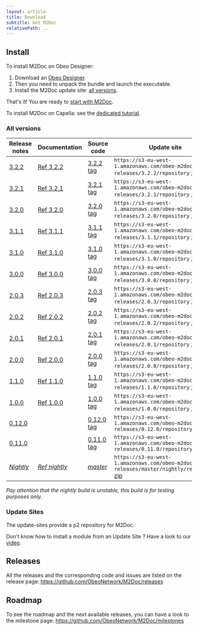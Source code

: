 ```yaml
---
layout: article
title: Download
subtitle: Get M2Doc
relativePath: ..
---
```


Install
-------
To install M2Doc on Obeo Designer:
1. Download an <a href="https://www.obeodesigner.com/en/download" target="_blank">Obeo Designer</a>.
2. Then you need to unpack the bundle and launch the executable.
3. Install the M2Doc update site: [all versions]({{page.relativePath}}/download#all-versions).

That's it! You are ready to [start with M2Doc]({{page.relativePath}}/ref-doc/1.0.0/#generate-a-document).

To install M2Doc on Capella: see the [dedicated tutorial]({{page.relativePath}}/capella).

### All versions

| Release notes                                                                |Documentation |Source code                                                              | Update site |
|------------------------------------------------------------------------------|--------------|-------------------------------------------------------------------------|-------------|
| <a href="https://github.com/ObeoNetwork/M2Doc/releases/tag/3.2.2">3.2.2</a>  |<a href="{{page.relativePath}}/ref-doc/3.2.2/index">Ref 3.2.2</a>| <a href="https://github.com/ObeoNetwork/M2Doc/tree/3.2.2">3.2.2 tag</a>  | `https://s3-eu-west-1.amazonaws.com/obeo-m2doc-releases/3.2.2/repository` [zip](https://s3-eu-west-1.amazonaws.com/obeo-m2doc-releases/3.2.2/repository/org.obeonetwork.m2doc.update.zip) |
| <a href="https://github.com/ObeoNetwork/M2Doc/releases/tag/3.2.1">3.2.1</a>  |<a href="{{page.relativePath}}/ref-doc/3.2.1/index">Ref 3.2.1</a>| <a href="https://github.com/ObeoNetwork/M2Doc/tree/3.2.1">3.2.1 tag</a>  | `https://s3-eu-west-1.amazonaws.com/obeo-m2doc-releases/3.2.1/repository` [zip](https://s3-eu-west-1.amazonaws.com/obeo-m2doc-releases/3.2.1/repository/org.obeonetwork.m2doc.update.zip) |
| <a href="https://github.com/ObeoNetwork/M2Doc/releases/tag/3.2.0">3.2.0</a>  |<a href="{{page.relativePath}}/ref-doc/3.2.0/index">Ref 3.2.0</a>| <a href="https://github.com/ObeoNetwork/M2Doc/tree/3.2.0">3.2.0 tag</a>  | `https://s3-eu-west-1.amazonaws.com/obeo-m2doc-releases/3.2.0/repository` [zip](https://s3-eu-west-1.amazonaws.com/obeo-m2doc-releases/3.2.0/repository/org.obeonetwork.m2doc.update.zip) |
| <a href="https://github.com/ObeoNetwork/M2Doc/releases/tag/3.1.1">3.1.1</a>  |<a href="{{page.relativePath}}/ref-doc/3.1.1/index">Ref 3.1.1</a>| <a href="https://github.com/ObeoNetwork/M2Doc/tree/3.1.1">3.1.1 tag</a>  | `https://s3-eu-west-1.amazonaws.com/obeo-m2doc-releases/3.1.1/repository` [zip](https://s3-eu-west-1.amazonaws.com/obeo-m2doc-releases/3.1.1/repository/org.obeonetwork.m2doc.update.zip) |
| <a href="https://github.com/ObeoNetwork/M2Doc/releases/tag/3.1.0">3.1.0</a>  |<a href="{{page.relativePath}}/ref-doc/3.1.0/index">Ref 3.1.0</a>| <a href="https://github.com/ObeoNetwork/M2Doc/tree/3.1.0">3.1.0 tag</a>  | `https://s3-eu-west-1.amazonaws.com/obeo-m2doc-releases/3.1.0/repository` [zip](https://s3-eu-west-1.amazonaws.com/obeo-m2doc-releases/3.1.0/repository/org.obeonetwork.m2doc.update.zip) |
| <a href="https://github.com/ObeoNetwork/M2Doc/releases/tag/3.0.0">3.0.0</a>  |<a href="{{page.relativePath}}/ref-doc/3.0.0/index">Ref 3.0.0</a>| <a href="https://github.com/ObeoNetwork/M2Doc/tree/3.0.0">3.0.0 tag</a>  | `https://s3-eu-west-1.amazonaws.com/obeo-m2doc-releases/3.0.0/repository` [zip](https://s3-eu-west-1.amazonaws.com/obeo-m2doc-releases/3.0.0/repository/org.obeonetwork.m2doc.update.zip) |
| <a href="https://github.com/ObeoNetwork/M2Doc/releases/tag/2.0.3">2.0.3</a>  |<a href="{{page.relativePath}}/ref-doc/2.0.3/index">Ref 2.0.3</a>| <a href="https://github.com/ObeoNetwork/M2Doc/tree/2.0.3">2.0.3 tag</a>  | `https://s3-eu-west-1.amazonaws.com/obeo-m2doc-releases/2.0.3/repository` [zip](https://s3-eu-west-1.amazonaws.com/obeo-m2doc-releases/2.0.3/repository/org.obeonetwork.m2doc.update.zip) |
| <a href="https://github.com/ObeoNetwork/M2Doc/releases/tag/2.0.2">2.0.2</a>  |<a href="{{page.relativePath}}/ref-doc/2.0.2/index">Ref 2.0.2</a>| <a href="https://github.com/ObeoNetwork/M2Doc/tree/2.0.2">2.0.2 tag</a>  | `https://s3-eu-west-1.amazonaws.com/obeo-m2doc-releases/2.0.2/repository` [zip](https://s3-eu-west-1.amazonaws.com/obeo-m2doc-releases/2.0.2/repository/org.obeonetwork.m2doc.update.zip) |
| <a href="https://github.com/ObeoNetwork/M2Doc/releases/tag/2.0.1">2.0.1</a>  |<a href="{{page.relativePath}}/ref-doc/2.0.1/index">Ref 2.0.1</a>| <a href="https://github.com/ObeoNetwork/M2Doc/tree/2.0.1">2.0.1 tag</a>  | `https://s3-eu-west-1.amazonaws.com/obeo-m2doc-releases/2.0.1/repository` [zip](https://s3-eu-west-1.amazonaws.com/obeo-m2doc-releases/2.0.1/repository/org.obeonetwork.m2doc.update.zip) |
| <a href="https://github.com/ObeoNetwork/M2Doc/releases/tag/2.0.0">2.0.0</a>  |<a href="{{page.relativePath}}/ref-doc/2.0.0/index">Ref 2.0.0</a>| <a href="https://github.com/ObeoNetwork/M2Doc/tree/2.0.0">2.0.0 tag</a>  | `https://s3-eu-west-1.amazonaws.com/obeo-m2doc-releases/2.0.0/repository` [zip](https://s3-eu-west-1.amazonaws.com/obeo-m2doc-releases/2.0.0/repository/org.obeonetwork.m2doc.update.zip) |
| <a href="https://github.com/ObeoNetwork/M2Doc/releases/tag/1.1.0">1.1.0</a>  |<a href="{{page.relativePath}}/ref-doc/1.1.0/index">Ref 1.1.0</a>| <a href="https://github.com/ObeoNetwork/M2Doc/tree/1.1.0">1.1.0 tag</a>  | `https://s3-eu-west-1.amazonaws.com/obeo-m2doc-releases/1.1.0/repository` [zip](https://s3-eu-west-1.amazonaws.com/obeo-m2doc-releases/1.1.0/repository/org.obeonetwork.m2doc.update.zip) |
| <a href="https://github.com/ObeoNetwork/M2Doc/releases/tag/1.0.0">1.0.0</a>  |<a href="{{page.relativePath}}/ref-doc/1.0.0/index">Ref 1.0.0</a>| <a href="https://github.com/ObeoNetwork/M2Doc/tree/1.0.0">1.0.0 tag</a>  | `https://s3-eu-west-1.amazonaws.com/obeo-m2doc-releases/1.0.0/repository` [zip](https://s3-eu-west-1.amazonaws.com/obeo-m2doc-releases/1.0.0/repository.zip) |
| <a href="https://github.com/ObeoNetwork/M2Doc/releases/tag/0.12.0">0.12.0</a>|                                                                 |<a href="https://github.com/ObeoNetwork/M2Doc/tree/0.12.0">0.12.0 tag</a>| `https://s3-eu-west-1.amazonaws.com/obeo-m2doc-releases/0.12.0/repository` |
| <a href="https://github.com/ObeoNetwork/M2Doc/releases/tag/0.11.0">0.11.0</a>|                                                                 |<a href="https://github.com/ObeoNetwork/M2Doc/tree/0.11.0">0.11.0 tag</a>| `https://s3-eu-west-1.amazonaws.com/obeo-m2doc-releases/0.11.0/repository` |
| <a href="https://github.com/ObeoNetwork/M2Doc/milestones">_Nightly_</a>      |<a href="{{page.relativePath}}/ref-doc/nightly/index">_Ref nightly_</a> |<a href="https://github.com/ObeoNetwork/M2Doc/tree/master">_master_</a>    | `https://s3-eu-west-1.amazonaws.com/obeo-m2doc-releases/master/nightly/repository` [zip](https://s3-eu-west-1.amazonaws.com/obeo-m2doc-releases/master/nightly/repository/org.obeonetwork.m2doc.update.zip) |

_Pay attention that the nightly build is unstable, this build is for testing purposes only._

### Update Sites

The update-sites provide a p2 repository for M2Doc.

Don't know how to install a module from an Update Site ? Have a look to our [video](https://www.youtube.com/watch?v=qYTrO7THer0).

Releases
--------

All the releases and the corresponding code and issues are listed on the release page:
<https://github.com/ObeoNetwork/M2Doc/releases>

Roadmap
-------

To see the roadmap and the next available releases, you can have a look to the milestone page: <https://github.com/ObeoNetwork/M2Doc/milestones>
